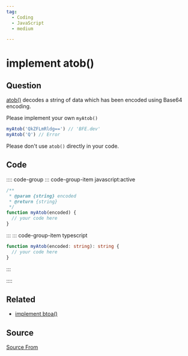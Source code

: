 ```yaml
---
tag:
  - Coding
  - JavaScript
  - medium

---
```

  
# implement atob()

## Question
[atob()](https://developer.mozilla.org/en-US/docs/Web/API/WindowOrWorkerGlobalScope/atob) decodes a string of data which has been encoded using Base64 encoding.

Please implement your own `myAtob()`

```js
myAtob('QkZFLmRldg==') // 'BFE.dev'
myAtob('Q') // Error
```

Please don't use `atob()` directly in your code.

## Code
:::: code-group
::: code-group-item javascript:active
```javascript
/**
 * @param {string} encoded
 * @return {string}
 */
function myAtob(encoded) {
  // your code here
}
```
:::
    ::: code-group-item typescript
```typescript
function myAtob(encoded: string): string {
  // your code here
}
```
:::
    
::::


## Related

+ [implement btoa()](./implement-btoa)
##  Source
[Source From](https://bigfrontend.dev/problem/implement-atob)

  
